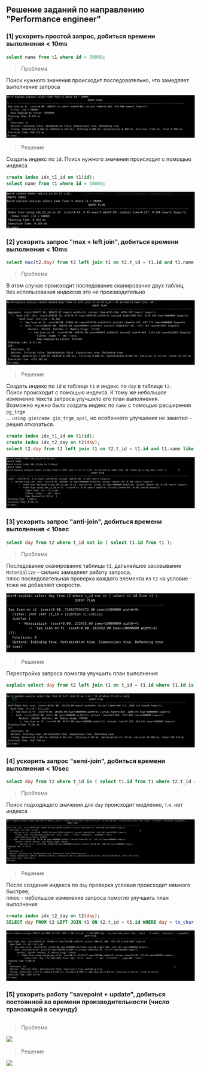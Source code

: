 ## Решение заданий по направлению "Performance engineer" ##

### [1] ускорить простой запроc, добиться времени выполнения < 10ms
``` sql
select name from t1 where id = 50000;
```
> Проблема

Поиск нужного значения происходит последовательно, что замедляет выполнение запроса

![](/1/without_idx_t1_id.png)

> Решение

Создать индекс по ```id```. Поиск нужного значения происходит с помощью индекса
``` sql
create index idx_t1_id on t1(id);
select name from t1 where id = 50000;
```
![](/1/with_idx_t1_id.png)

### [2] ускорить запрос "max + left join", добиться времени выполнения < 10ms
``` sql
select max(t2.day) from t2 left join t1 on t2.t_id = t1.id and t1.name like 'a%';
```
> Проблема

В этом случае происходит последование сканирование двух таблиц, без использования индексов это не производительно

![](/2/without_idx_t1_id_and_idx_t2_day.png)

> Решение

Создать индекс по ```id``` в таблице ```t1``` и индекс по ```day``` в таблице ```t2```.</br>
Поиск происходит с помощью индекса. К тому же небольшое изменение текста запроса улучшило его план выполнения.<br>
Возможно нужно было создать индекс по ```name``` c помощью расширения ```pg_trgm```<br>
... ```using gin(name gin_trgm_ops)```, но особенного улучшения не заметил - решил отказаться.
``` sql
create index idx_t1_id on t1(id);
create index idx_t2_day on t2(day);
select t2.day from t2 left join t1 on t2.t_id = t1.id and t1.name like 'a%' order by t2.day desc limit 1;
```
![](/2/with_idx_t1_id_and_idx_t2_day.png)

### [3] ускорить запрос "anti-join", добиться времени выполнения < 10sec
``` sql
select day from t2 where t_id not in ( select t1.id from t1 );
```
> Проблема

Последование сканирование таблицы ```t1```, дальнейшее засовывание ```Materialize``` - сильно замедляет работу запроса,<br>
плюс последовательная проверка каждого элемента из ```t2``` на условие - тоже не добавляет скорости.

![](/3/before.png)

> Решение

 Перестройка запроса помогла улучшить план выполнения
``` sql
explain select day from t2 left join t1 on t_id = t1.id where t1.id is null;
```
![](/3/after.png)

### [4] ускорить запрос "semi-join", добиться времени выполнения < 10sec
``` sql
select day from t2 where t_id in ( select t1.id from t1 where t2.t_id = t1.id) and day > to_char(date_trunc('day',now()- '1 months'::interval),'yyyymmdd');
```
> Проблема

Поиск подходящего значения для ```day``` происходит медленно, т.к. нет индекса

![](/4/before.png)

> Решение

После создания индекса по ```day``` проверка условия происходит намного быстрее,<br>
плюс - небольшое изменение запроса помогло улучшить план выполнения
``` sql
create index idx_t2_day on t2(day);
SELECT day FROM t2 LEFT JOIN t1 ON t2.t_id = t1.id WHERE day > to_char(date_trunc('day', now() - '1 months'::interval), 'yyyymmdd');
```
![](/4/after.png)

### [5] ускорить работу "savepoint + update", добиться постоянной во времени производительности (число транзакций в секунду)
``` sql

```
> Проблема

![](/5/before.png)

> Решение

![](/5/after.png)
